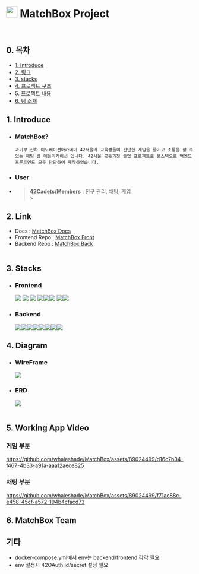 # <img src="https://avatars.githubusercontent.com/u/129720335?s=200&v=4" width=30px height=30px> **MatchBox Project**

<br>

## 0. 목차

-   [1. Introduce](#1-Introduce-)
-   [2. 링크](#2-Link-)
-   [3. stacks](#3-Stacks-)
-   [4. 프로젝트 구조](#4-Diagram-)
-   [5. 프로젝트 내용](#5-Working-App-Video-)
-   [6. 팀 소개](#6-MatchBox-Team-)
    <br>

## 1. Introduce

-   ### MatchBox?
    `과기부 산하 이노베이션아카데미 42서울의 교육생들이 간단한 게임을 즐기고 소통을 할 수 있는 채팅 웹 애플리케이션 입니다. 42서울 공통과정 졸업 프로젝트로 풀스택으로 백엔드 프론트엔드 모두 담당하여 제작하였습니다.`
-   ### User
-   
    > **42Cadets/Members** : 친구 관리, 채팅, 게임 <br> > <br>

## 2. Link

-   Docs : [MatchBox Docs](https://github.com/Match-Box-Team/Docs/wiki) <br>
-   Frontend Repo : [MatchBox Front](https://github.com/Match-Box-Team/FrontEnd) <br>
-   Backend Repo : [MatchBox Back](https://github.com/Match-Box-Team/BackEnd) <br>
    <br>

## 3. Stacks

-   ### Frontend <br>

    <img src="https://img.shields.io/badge/HTML5-E34F26?style=?style=for-the-badge&logo=html5&logoColor=white"/> <img src="https://img.shields.io/badge/CSS3-1572B6?style=?style=for-the-badge&logo=css3&logoColor=white"/> <img src="https://img.shields.io/badge/React-61DAFB?style=?style=for-the-badge&logo=React&logoColor=blue"/> <img src="https://img.shields.io/badge/TypeScript-blue?style=?style=for-the-badge&logo=TypeScript&logoColor=white"/><img src="https://img.shields.io/badge/StyledComponents-DB7093?style=?style=for-the-badge&logo=styled-components&logoColor=white"/><img src="https://img.shields.io/badge/ESLint-4B32C3?style=?style=for-the-badge&logo=ESLint&logoColor=white"/> <img src="https://img.shields.io/badge/Recoil-0088CC?style=flat-squre&logo=&logoColor=white"><img src="https://img.shields.io/badge/ReactRouter-0088CC?style=flat-squre&logo=reactrouter&logoColor=white">

-   ### Backend
    <img src="https://img.shields.io/badge/NestJS-E0234E?style=?style=for-the-badge&logo=NestJS&logoColor=white"/><img src="https://img.shields.io/badge/PostgreSQL-4169E1?style=?style=for-the-badge&logo=PostgreSQL&logoColor=white"/><img src="https://img.shields.io/badge/Prisma-2D3748?style=?style=for-the-badge&logo=Prisma&logoColor=white"/><img src="https://img.shields.io/badge/Docker-2496ED?style=?style=for-the-badge&logo=docker&logoColor=white"/><img src="https://img.shields.io/badge/Docker-2496ED?style=?style=for-the-badge&logo=docker&logoColor=white"/><img src="https://img.shields.io/badge/NginX-009639?style=?style=for-the-badge&logo=nginx&logoColor=white"/><img src="https://img.shields.io/badge/Socket.IO-010101?style=?style=for-the-badge&logo=socketdotio&logoColor=white"/><img src="https://img.shields.io/badge/Dot_ENV-009639?style=?style=for-the-badge&logo=dotenv&logoColor=white"/>
    <br>

## 4. Diagram

-   ### WireFrame <br>
    <img src="https://github.com/Match-Box-Team/Docs/assets/89024499/d1c2dda7-a670-49bb-9467-f7173d091a3a"> <br>
-   ### ERD <br>
    <img src="https://user-images.githubusercontent.com/89024499/231075910-0779571f-ec9c-4706-b182-db78b11338ad.png" /> <br>
    <br>

## 5. Working App Video

### 게임 부분
https://github.com/whaleshade/MatchBox/assets/89024499/d16c7b34-f467-4b33-a91a-aaa12aece825


### 채팅 부분
https://github.com/whaleshade/MatchBox/assets/89024499/f71ac88c-e458-45cf-a572-194b4cfacd73


## 6. MatchBox Team

## 기타

-   docker-compose.yml에서 env는 backend/frontend 각각 필요
-   env 설정시 42OAuth id/secret 설정 필요
